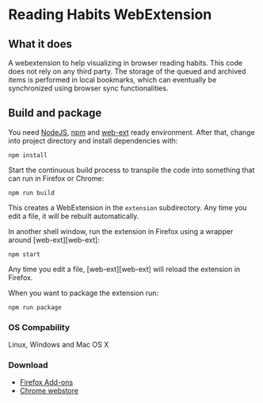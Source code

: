 # Reading Habits WebExtension

## What it does
A webextension to help visualizing in browser reading habits.
This code does not rely on any third party. The storage of the queued and archived items is performed in local bookmarks, which can eventually be synchronized using browser sync functionalities.

## Build and package
You need [NodeJS](https://nodejs.org/en/), [npm](http://npmjs.com/) and [web-ext](https://developer.mozilla.org/en-US/docs/Mozilla/Add-ons/WebExtensions/Getting_started_with_web-ext) ready environment. After that, change into project directory and install dependencies with:

    npm install

Start the continuous build process to transpile the code into something that can run in Firefox or Chrome:

    npm run build

This creates a WebExtension in the `extension` subdirectory.
Any time you edit a file, it will be rebuilt automatically.

In another shell window, run the extension in Firefox using a wrapper
around [web-ext][web-ext]:

    npm start

Any time you edit a file, [web-ext][web-ext] will reload the extension
in Firefox. 

When you want to package the extension run:

    npm run package

### OS Compability
 Linux, Windows and Mac OS X

### Download
- [Firefox Add-ons](https://addons.mozilla.org/en-US/firefox/addon/reading-habits/)
- [Chrome webstore](https://chrome.google.com/webstore/detail/reading-habits/fcidioikikefdccegcdeejcfkdhlpoch)
